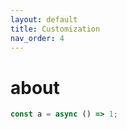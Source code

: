 ```yaml
---
layout: default
title: Customization
nav_order: 4
---
```


# about

```js
const a = async () => 1;
```